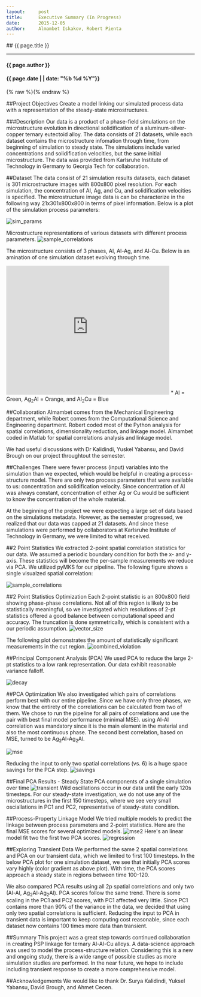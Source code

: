 ```yaml
---
layout:     post
title:     	Executive Summary (In Progress)
date:      	2015-12-05
author:     Almambet Iskakov, Robert Pienta
---
```

<section markdown="1" data-background="http://matin-hub.github.io/project-pages/img/slidebackground.png"><section markdown="1">
## {{ page.title }}

<hr>

#### {{ page.author }}

#### {{ page.date | | date: "%b %d %Y"}}

{% raw  %}{% endraw %}
<!-- Start Writing Below in Markdown -->

##Project Objectives
Create a model linking our simulated process data with a representation of the steady-state microstructures.

###Description
Our data is a product of a phase-field simulations on the microstructure evolution in directional solidification of a aluminum-silver-copper ternary eutectoid alloy. The data consists of 21 datasets, while each dataset contains the microstructure infomation through time, from beginning of simulation to steady state. The simulations include varied concentrations and solidification velocities, but the same initial microstructure. The data was provided from Karlsruhe Institute of Technology in Germany to Georgia Tech for collaboration.

##Dataset
The data consist of 21 simulation results datasets, each dataset is 301 microstructure images with 800x800 pixel resolution. For each simulation, the concentration of Al, Ag, and Cu, and solidification velocities is specified. The microstructure image data is can be characterize in the following way 21x301x800x800 in terms of pixel information. Below is a plot of the simulation process parameters:

![sim_params](/MIC-Ternary-Eutectic-Alloy/img/milestone2_pres/sim_params.png)

Microstructure representations of various datasets with different process parameters.
![sample_correlations](/MIC-Ternary-Eutectic-Alloy/img/exec_summary/sample_datasets.png)

The microstructure consists of 3 phases, Al, Al-Ag, and Al-Cu. Below is an amination of one simulation dataset evolving through time.
<iframe width="436" height="344" src="http://www.youtube.com/embed/ZlDdydWGbA4" frameborder="0" allowfullscreen>
</iframe>
* Al = Green, Ag<sub>2</sub>Al = Orange, and Al<sub>2</sub>Cu = Blue

##Collaboration
Almambet comes from the Mechanical Engineering department, while Robert comes from the Computational Science and Engineering department. Robert coded most of the Python analysis for spatial correlations, dimensionality reduction, and linkage model. Almambet coded in Matlab for spatial correlations analysis and linkage model.

We had useful discussions with Dr Kalidindi, Yuskel Yabansu, and David Brough on our project throughtout the semester.

##Challenges
There were fewer process (input) variables into the simulation than we expected, which would be helpful in creating a process-structure model. There are only two process parameters that were available to us: concentration and solidification velocity. Since concentration of Al was always constant, concentration of either Ag or Cu would be sufficient to know the concentration of the whole material.

At the beginning of the project we were expecting a large set of data based on the simulations metadata. However, as the semester progressed, we realized that our data was capped at 21 datasets. And since these simulations were performed by collaborators at Karlsruhe Institute of Technology in Germany, we were limited to what received.

##2 Point Statistics
We extracted 2-point spatial correlation statistics for our data.  We assumed a periodic boundary condition for both the x- and y-axis. These statistics will become the per-sample measurements we reduce via PCA. We utilized pyMKS for our pipeline. The following figure shows a single visualzed spatial correlation:

![sample_correlations](/MIC-Ternary-Eutectic-Alloy/img/exec_summary/sample_correlations.png)

##2 Point Statistics Optimization
Each 2-point statistic is an 800x800 field showing phase-phase correlations. Not all of this region is likely to be statistically meaningful, so we investigated which resolutions of 2-pt statistics offered a good balance between computational speed and accuracy. The truncation is done symmetrically, which is consistent with a our periodic assumption.
![vector_size](/MIC-Ternary-Eutectic-Alloy/img/truncation/truncation_schematic.png)

The following plot demonstrates the amount of statistically significant measurements in the cut region. 
![combined_violation](/MIC-Ternary-Eutectic-Alloy/img/truncation/combined_violations.png)



##Principal Component Analysis (PCA)
We used PCA to reduce the large 2-pt statistics to a low rank representation.
Our data exhibit reasonable variance falloff.

![decay](/MIC-Ternary-Eutectic-Alloy/img/exec_summary/decay.png)

##PCA Optimization
We also investigated which pairs of correlations perform best with our entire pipeline.
Since we have only three phases, we know that the entirety of the correlations can be calculated from two of them.
We chose to run the pipeline for all pairs of correlations and use the pair with best final model performance (minimal MSE). using Al-Al correlation was mandatory since it is the main element in the material and also the most continuous phase. The second best correlation, based on MSE, turned to be Ag<sub>2</sub>Al-Ag<sub>2</sub>Al.

![mse](/MIC-Ternary-Eutectic-Alloy/img/exec_summary/correlations_mse.png)

Reducing the input to only two spatial correlations (vs. 6) is a huge space savings for the PCA step.
![savings](/MIC-Ternary-Eutectic-Alloy/img/correlations/matrix_size.png)


##Final PCA Results - Steady State
PCA components of a single simulation over time
![transient](/MIC-Ternary-Eutectic-Alloy/img/transience/PCA_over_block_allstats.png)
Wild oscillations occur in our data until the early 120s timesteps. For our steady-state investigation, we do not use any of the microstructures in the first 150 timesteps, where we see very small osciallations in PC1 and PC2, representative of steady-state condition.

##Process-Property Linkage Model
We tried multiple models to predict the linkage between process parameters and 2-point statistics.
Here are the final MSE scores for several optimized models.
![mse2](/MIC-Ternary-Eutectic-Alloy/img/exec_summary/MSE.png)
Here's an linear model fit two the first two PCA scores.
![regression](/MIC-Ternary-Eutectic-Alloy/img/milestone4_pres/regplot.png)


##Exploring Transient Data
We performed the same 2 spatial correlations and PCA on our transient data, which we limited to first 100 timesteps. In the below PCA plot for one simulation dataset, we see that initially PCA scores vary highly (color gradient as above plot). With time, the PCA scores approach a steady state in regions between time 100-120. 

We also compared PCA results using all 2p spatial correlations and only two (Al-Al, Ag<sub>2</sub>Al-Ag<sub>2</sub>Al). PCA scores follow the same trend. There is some scaling in the PC1 and PC2 scores, with PC1 affected very little. Since PC1 contains more than 90% of the variance in the data, we decided that using only two spatial correlations is sufficient. Reducing the input to PCA in transient data is important to keep computing cost reasonable, since each dataset now contains 100 times more data than transient.

##Summary
This project was a great step towards continued collaboration in creating PSP linkage for ternary Al-Al-Cu alloys. A data-science approach was used to model the process-structure relation. Considering this is a new and ongoing study, there is a wide range of possible studies as more simulation studies are performed. In the near future, we hope to include including transient response to create a more comprehensive model.

##Acknowledgements
We would like to thank Dr. Surya Kalidindi, Yuksel Yabansu, David Brough, and Ahmet Cecen.
 

